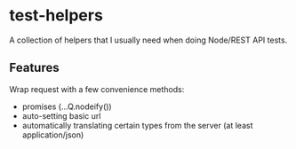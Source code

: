 test-helpers
============

A collection of helpers that I usually need when doing Node/REST API tests.


Features
--------

Wrap request with a few convenience methods:

- promises (...Q.nodeify())
- auto-setting basic url
- automatically translating certain types from the server (at least application/json)
